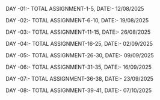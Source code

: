 DAY -01:- TOTAL ASSIGNMENT-1-5, DATE:- 12/08/2025  

DAY -02:- TOTAL ASSIGNMENT-6-10, DATE:- 19/08/2025 

DAY -03:- TOTAL ASSIGNMENT-11-15, DATE:- 26/08/2025  

DAY -04:- TOTAL ASSIGNMENT-16-25, DATE:- 02/09/2025 

DAY -05:- TOTAL ASSIGNMENT-26-30, DATE:- 09/09/2025 

DAY -06:- TOTAL ASSIGNMENT-31-35, DATE:- 16/09/2025

DAY -07:- TOTAL ASSIGNMENT-36-38, DATE:- 23/09/2025

DAY -08:- TOTAL ASSIGNMENT-39-41, DATE:- 07/10/2025
